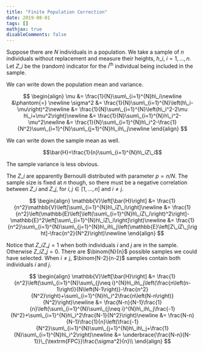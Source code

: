 ```yaml
---
title: "Finite Population Correction"
date: 2019-08-01
tags: []
mathjax: true
disableComments: false
---
```


Suppose there are $N$ individuals in a population. We take a sample of $n$ individuals without replacement and measure their heights, $h\_i$, $i=1,\ldots,n$. Let $Z\_i$ be the (random) indicator for the $i^{\textrm{th}}$ individual being included in the sample.

We can write down the population mean and variance.

$$
\begin{align}
\mu &= \frac{1}{N}\sum\_{i=1}^{N}h\_i\newline
&\phantom{=} \newline
\sigma^2 &= \frac{1}{N}\sum\_{i=1}^{N}\left(h\_i-\mu\right)^2\newline
&= \frac{1}{N}\sum\_{i=1}^{N}\left(h\_i^2-2\mu h\_i+\mu^2\right)\newline
&= \frac{1}{N}\sum\_{i=1}^{N}h\_i^2-\mu^2\newline
&= \frac{1}{N}\sum\_{i=1}^{N}h\_i^2-\frac{1}{N^2}\sum\_{i=1}^{N}\sum\_{j=1}^{N}h\_ih\_j\newline
\end{align}
$$

We can write down the sample mean as well.

$$\bar{H}=\frac{1}{n}\sum\_{i=1}^{N}h\_iZ\_i$$

The sample variance is less obvious.

The $Z\_i$ are apparently Bernoulli distributed with parameter $p=n/N$. The sample size is fixed at $n$ though, so there must be a negative correlation between $Z\_i$ and $Z\_j$, for $i, j\in\left[1,\ldots,n\right]$ and $i\neq j$.

$$
\begin{align}
\mathbb{V}\left[\bar{H}\right] &= \frac{1}{n^2}\mathbb{V}\left[\sum\_{i=1}^{N}h\_iZ\_i\right]\newline
&= \frac{1}{n^2}\left(\mathbb{E}\left[\left(\sum\_{i=1}^{N}h\_iZ\_i\right)^2\right]-\mathbb{E}^2\left[\sum\_{i=1}^{N}h\_iZ\_i\right]\right)\newline
&= \frac{1}{n^2}\sum\_{i=1}^{N}\sum\_{j=1}^{N}h\_ih\_j\left(\mathbb{E}\left[Z\_iZ\_j\right]-\frac{n^2}{N^2}\right)\newline
\end{align}
$$

Notice that $Z\_iZ\_j=1$ when both individuals $i$ and $j$ are in the sample. Otherwise $Z\_iZ\_j=0$. There are $\binom{N}{n}$ possible samples we could have selected. When $i\neq j$, $\binom{N-2}{n-2}$ samples contain both individuals $i$ and $j$.

$$
\begin{align}
\mathbb{V}\left[\bar{H}\right] &= \frac{1}{n^2}\left(\sum\_{i=1}^{N}\sum\_{j\neq i}^{N}h\_ih\_j\left(\frac{n\left(n-1\right)}{N\left(N-1\right)}-\frac{n^2}{N^2}\right)+\sum\_{i=1}^{N}h\_i^2\frac{n\left(N-n\right)}{N^2}\right)\newline
&= \frac{N-n}{N-1}\frac{1}{n}\left(\sum\_{i=1}^{N}\sum\_{j\neq i}^{N}h\_ih\_j\frac{-1}{N^2}+\sum\_{i=1}^{N}h\_i^2\frac{N-1}{N^2}\right)\newline
&= \frac{N-n}{N-1}\frac{1}{n}\left(\frac{-1}{N^2}\sum\_{i=1}^{N}\sum\_{j=1}^{N}h\_ih\_j+\frac{1}{N}\sum\_{i=1}^{N}h\_i^2\right)\newline
&= \underbrace{\frac{N-n}{N-1}}\_{\textrm{FPC}}\frac{\sigma^2}{n}\\
\end{align}
$$